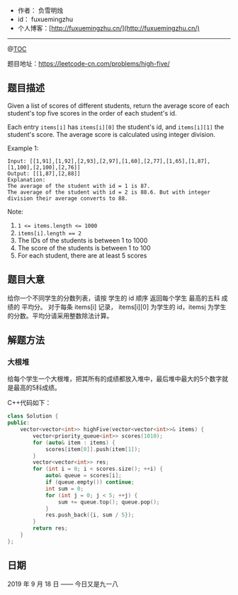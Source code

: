 
- 作者：    负雪明烛
- id：      fuxuemingzhu
- 个人博客：[http://fuxuemingzhu.cn/](http://fuxuemingzhu.cn/)

---
@[TOC](目录)


题目地址：https://leetcode-cn.com/problems/high-five/

## 题目描述

Given a list of scores of different students, return the average score of each student's top five scores in the order of each student's id.

Each entry `items[i]` has `items[i][0]` the student's id, and `items[i][1]` the student's score.  The average score is calculated using integer division.

Example 1:

    Input: [[1,91],[1,92],[2,93],[2,97],[1,60],[2,77],[1,65],[1,87],[1,100],[2,100],[2,76]]
    Output: [[1,87],[2,88]]
    Explanation: 
    The average of the student with id = 1 is 87.
    The average of the student with id = 2 is 88.6. But with integer division their average converts to 88.

Note:

1. `1 <= items.length <= 1000`
1. `items[i].length == 2`
1. The IDs of the students is between 1 to 1000
1. The score of the students is between 1 to 100
1. For each student, there are at least 5 scores


## 题目大意

给你一个不同学生的分数列表，请按 学生的 id 顺序 返回每个学生 最高的五科 成绩的 平均分。
对于每条 items[i] 记录， items[i][0] 为学生的 id，items[i][1] 为学生的分数。平均分请采用整数除法计算。

## 解题方法

### 大根堆

给每个学生一个大根堆，把其所有的成绩都放入堆中，最后堆中最大的5个数字就是最高的5科成绩。

C++代码如下：

```cpp
class Solution {
public:
    vector<vector<int>> highFive(vector<vector<int>>& items) {
        vector<priority_queue<int>> scores(1010);
        for (auto& item : items) {
            scores[item[0]].push(item[1]);
        }
        vector<vector<int>> res;
        for (int i = 0; i < scores.size(); ++i) {
            auto& queue = scores[i];
            if (queue.empty()) continue;
            int sum = 0;
            for (int j = 0; j < 5; ++j) {
                sum += queue.top(); queue.pop();
            }
            res.push_back({i, sum / 5});
        }
        return res;
    }
};
```

## 日期

2019 年 9 月 18 日 —— 今日又是九一八


  [1]: https://blog.csdn.net/fuxuemingzhu/article/details/100977773
